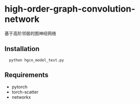 # high-order-graph-convolution-network
基于高阶邻居的图神经网络



## Installation
```
  python hgcn_model_test.py
```
## Requirements
* pytorch
* torch-scatter
* networkx
